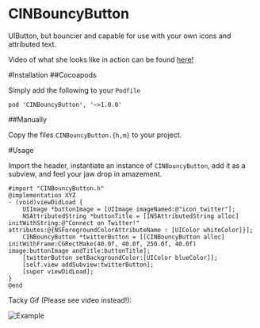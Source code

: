 CINBouncyButton
===============

UIButton, but bouncier and capable for use with your own icons and attributed text.

Video of what she looks like in action can be found [here!](https://github.com/MaxKramer/CINBouncyButton/blob/master/BouncyButton.mp4?raw=true)

#Installation
##Cocoapods

Simply add the following to your `Podfile`

    pod 'CINBouncyButton', '~>1.0.0'

##Manually

Copy the files `CINBouncyButton.{h,m}` to your project.

#Usage

Import the header, instantiate an instance of `CINBouncyButton`, add it as a subview, and feel your jaw drop in amazement.

```objc
#import "CINBouncyButton.h"
@implementation XYZ
- (void)viewDidLoad {
    UIImage *buttonImage = [UIImage imageNamed:@"icon_twitter"];
    NSAttributedString *buttonTitle = [[NSAttributedString alloc] initWithString:@"Connect on Twitter!" attributes:@{NSForegroundColorAttributeName : [UIColor whiteColor]}];
    CINBouncyButton *twitterButton = [[CINBouncyButton alloc] initWithFrame:CGRectMake(40.0f, 40.0f, 250.0f, 40.0f) image:buttonImage andTitle:buttonTitle];
    [twitterButton setBackgroundColor:[UIColor blueColor]];
    [self.view addSubview:twitterButton];
    [super viewDidLoad];
}
@end
```    

Tacky Gif (Please see video instead!):

![Example](http://i.imgflip.com/8ss3c.gif)
